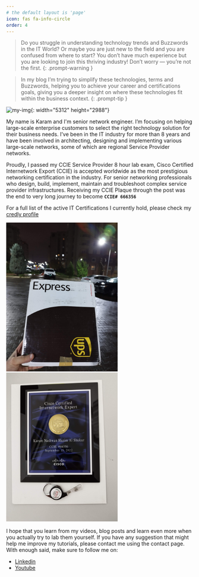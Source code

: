 ```yaml
---
# the default layout is 'page'
icon: fas fa-info-circle
order: 4
---
```



> Do you struggle in understanding technology trends and Buzzwords in the IT World? Or maybe you are just new to the field and you are confused from where to start? You don’t have much experience but you are looking to join this thriving industry! Don’t worry — you’re not the first.
{: .prompt-warning }

> In my blog I’m trying to simplify these technologies, terms and Buzzwords, helping you to achieve your career and certifications goals, giving you a deeper insight on where these technologies fit within the business context.
{: .prompt-tip }

![my-img](/assets/img/about/2022.jpg){: width="5312" height="2988"}

My name is Karam and I'm senior network engineer. I’m focusing on helping large-scale enterprise customers to select the right technology solution for their business needs. I’ve been in the IT industry for more than 8 years and have been involved in architecting, designing and implementing various large-scale networks, some of which are regional Service Provider networks.

Proudly, I passed my CCIE Service Provider 8 hour lab exam, Cisco Certified Internetwork Export (CCIE) is accepted worldwide as the most prestigious networking certification in the industry. For senior networking professionals who design, build, implement, maintain and troubleshoot complex service provider infrastructures. Receiving my CCIE Plaque through the post was the end to very long journey to become **`CCIE# 666356`**

For a full list of the active IT Certifications I currently hold, please check my [credly profile](https://www.credly.com/users/karam)

<p float="left">
  <img src="/assets/img/about/1.jpg" width="300" />
  <img src="/assets/img/about/2.jpg" width="300" /> 
</p>

I hope that you learn from my videos, blog posts and learn even more when you actually try to lab them yourself. If you have any suggestion that might help me improve my tutorials, please contact me using the contact page. With enough said, make sure to follow me on:
* [Linkedin](https://www.linkedin.com/in/ccie66356/)
* [Youtube](https://www.youtube.com/channel/UClvUZLHgc6nlYiqjiJXF47g)
